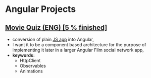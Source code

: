 # Angular Projects
## [Movie Quiz (ENG) [5 % finished]](./Angular-MovieQuiz) 
- conversion of plain [JS app](../JavaScript-Projects/Movie%20Quiz%20(external%20REST%20API)) into Angular,
- I want it to be a component based architecture for the purpose of implementing it later in a larger Angular Film social network app,
- **keywords:** 
  - HttpClient
  - Observables
  - Animations
